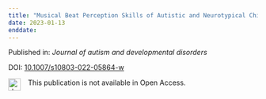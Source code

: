 ```yaml
---
title: "Musical Beat Perception Skills of Autistic and Neurotypical Children."
date: 2023-01-13
enddate:
---
```


Published in: *Journal of autism and developmental disorders*

DOI: [10.1007/s10803-022-05864-w](https://doi.org/10.1007/s10803-022-05864-w)

<img src="https://upload.wikimedia.org/wikipedia/commons/thumb/0/0e/Closed_Access_logo_transparent.svg/1200px-Closed_Access_logo_transparent.svg.png" alt="drawing" width="25" align="left"/> &nbsp;&nbsp;&nbsp;This publication is not available in Open Access.


